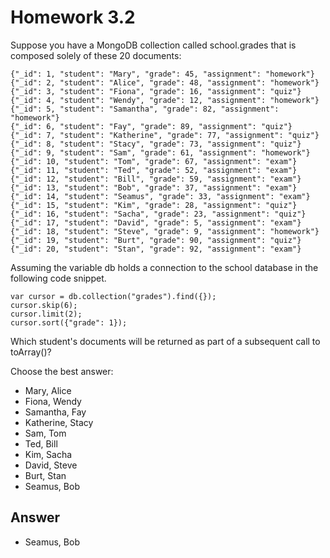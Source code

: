 # Homework 3.2

Suppose you have a MongoDB collection called school.grades that is composed solely of these 20 documents:

    {"_id": 1, "student": "Mary", "grade": 45, "assignment": "homework"}
    {"_id": 2, "student": "Alice", "grade": 48, "assignment": "homework"}
    {"_id": 3, "student": "Fiona", "grade": 16, "assignment": "quiz"}
    {"_id": 4, "student": "Wendy", "grade": 12, "assignment": "homework"}
    {"_id": 5, "student": "Samantha", "grade": 82, "assignment": "homework"}
    {"_id": 6, "student": "Fay", "grade": 89, "assignment": "quiz"}
    {"_id": 7, "student": "Katherine", "grade": 77, "assignment": "quiz"}
    {"_id": 8, "student": "Stacy", "grade": 73, "assignment": "quiz"}
    {"_id": 9, "student": "Sam", "grade": 61, "assignment": "homework"}
    {"_id": 10, "student": "Tom", "grade": 67, "assignment": "exam"}
    {"_id": 11, "student": "Ted", "grade": 52, "assignment": "exam"}
    {"_id": 12, "student": "Bill", "grade": 59, "assignment": "exam"}
    {"_id": 13, "student": "Bob", "grade": 37, "assignment": "exam"}
    {"_id": 14, "student": "Seamus", "grade": 33, "assignment": "exam"}
    {"_id": 15, "student": "Kim", "grade": 28, "assignment": "quiz"}
    {"_id": 16, "student": "Sacha", "grade": 23, "assignment": "quiz"}
    {"_id": 17, "student": "David", "grade": 5, "assignment": "exam"}
    {"_id": 18, "student": "Steve", "grade": 9, "assignment": "homework"}
    {"_id": 19, "student": "Burt", "grade": 90, "assignment": "quiz"}
    {"_id": 20, "student": "Stan", "grade": 92, "assignment": "exam"}
    
Assuming the variable db holds a connection to the school database in the following code snippet.

    var cursor = db.collection("grades").find({});
    cursor.skip(6);
    cursor.limit(2);
    cursor.sort({"grade": 1});

Which student's documents will be returned as part of a subsequent call to toArray()?

Choose the best answer:

- Mary, Alice
- Fiona, Wendy
- Samantha, Fay
- Katherine, Stacy
- Sam, Tom
- Ted, Bill
- Kim, Sacha
- David, Steve
- Burt, Stan
- Seamus, Bob

## Answer

- Seamus, Bob